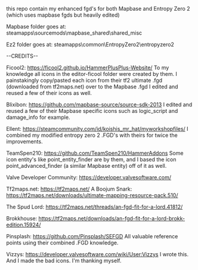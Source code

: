 this repo contain my enhanced fgd's for both Mapbase and Entropy Zero 2 (which uses mapbase fgds but heavily edited)

Mapbase folder goes at:  steamapps\sourcemods\mapbase_shared\shared_misc

Ez2 folder goes at: steamapps\common\EntropyZero2\entropyzero2


--CREDITS--

Ficool2: 
https://ficool2.github.io/HammerPlusPlus-Website/
To my knowledge all icons in the editor-ficool folder were created by them. I painstakingly copy/pasted each icon from their tf2 ultimate .fgd (downloaded from tf2maps.net) over to the Mapbase .fgd 
I edited and reused a few of their icons as well.

Blixibon: 
https://github.com/mapbase-source/source-sdk-2013
I edited and reused a few of their Mapbase specific icons such as logic_script and damage_info for example.

Ellent: 
https://steamcommunity.com/id/koishis_mr_hat/myworkshopfiles/
I combined my modified entropy zero 2 .FGD's with theirs for twice the improvements.

TeamSpen210: 
https://github.com/TeamSpen210/HammerAddons
Some icon entity's like point_entity_finder are by them, and I based the icon point_advanced_finder (a similar Mapbase entity) off of it as well. 

Valve Developer Community: 
https://developer.valvesoftware.com/

Tf2maps.net: 
https://tf2maps.net/
A Boojum Snark: 
https://tf2maps.net/downloads/ultimate-mapping-resource-pack.510/

The Spud Lord: 
https://tf2maps.net/threads/an-fgd-fit-for-a-lord.41812/

Brokkhouse: 
https://tf2maps.net/downloads/an-fgd-fit-for-a-lord-brokk-edition.15924/

Pinsplash: 
https://github.com/Pinsplash/SEFGD
All valuable reference points using their combined .FGD knowledge.

Vizzys: 
https://developer.valvesoftware.com/wiki/User:Vizzys
I wrote this. And I made the bad icons. I'm thanking myself.
